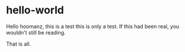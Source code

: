 # hello-world

Hello hoomanz, this is a test this is only a test. If this had been real, you wouldn't still be reading.

That is all.
